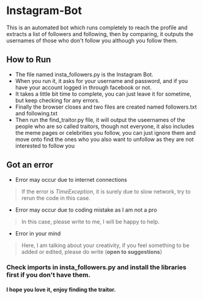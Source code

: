 # Instagram-Bot

This is an automated bot which runs completely to reach the profile and extracts a list of followers and following, then by comparing, it outputs the usernames of those who don't follow you although you follow them.

## How to Run
- The file named insta_followers.py is the Instagram Bot.
- When you run it, it asks for your username and password, and if you have your account logged in through facebook or not.
- It takes a little bit time to complete, you can just leave it for sometime, but keep checking for any errors.
- Finally the browser closes and two files are created named followers.txt and following.txt
- Then run the find_traitor.py file, it will output the useernames of the people who are so called traitors, though not everyone, it also includes the meme pages or celebrities you follow, you can just ignore them and move onto find the ones who you also want to unfollow as they are not interested to follow you

## Got an error
- Error may occur due to internet connections
> If the error is *TimeException*, it is surely due to slow network, try to rerun the code in this case.
- Error may occur due to coding mistake as I am not a pro
> In this case, please write to me, I will be happy to help.
- Error in your mind
> Here, I am talking about your creativity, if you feel something to be added or edited, please do write (**open to suggestions**)

### Check imports in insta_followers.py and install the libraries first if you don't have them.

#### I hope you love it, enjoy finding the traitor.
